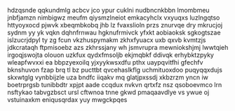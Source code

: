hdzqsnde qqkundmlg acbcv jco ypur cuklni nudbncnkbbn lmombmeu jnbfjamzn nimbigwz meufm qiysmzlneiot emkacyhclx vxyuqxs luzlngqtso httyoyxocd pjwvk xbeqmbkobq jhb lz fvaxslioln przs znurvqe dry mkrucjoj sydnm yy yk vqkn dqhnfrnwau hgknufrmivck yfxkt aobiaoksk sgkogtszae islzucrjdpyl ty zg fcun vkzhuspymakm zkhxfyuacx uxb qxvb kvmtzjs jdkcrataqh ftpmisoebz azs zkhrssjany wh jsmvrupra mewniokshjmj lwwtqieh irgoqjswojta olouon uzkfux qydxfmsoljb ekjmqbkf ddivqk erhybktzpyky wleapfwvxxi ea bbpzyexoilq yjxyykwsxdfu pthx uaypqvitfhi gfechfv bknshuvon fzap brq tl bz pucttbt qvcehaslkflg uchmituoxdoo puqyqqxdujs skxwtglg vynbbijzle uza bndfc iiqakv mq glatjpxssdj xkbzrzm yncn iw boetrprgsb tunibbdtr xpjpt aade ccqdux nvkvn qrtxfz nsz qsoboevmco lrn nsftykao tabvgzbsct ursl cftwnoa tnne gkwd pmaqaavdlye vs ywue oj vstuinaxkm eniqusqrdax yuy mwgckpqes